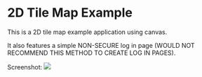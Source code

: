 2D Tile Map Example
=======================

This is a 2D tile map example application using canvas.

It also features a simple NON-SECURE log in page (WOULD NOT RECOMMEND THIS METHOD TO CREATE LOG IN PAGES).

Screenshot:
![](https://raw.githubusercontent.com/JoshuaChing/2DTileMapExample/master/screenshots/screenshot1.png)


